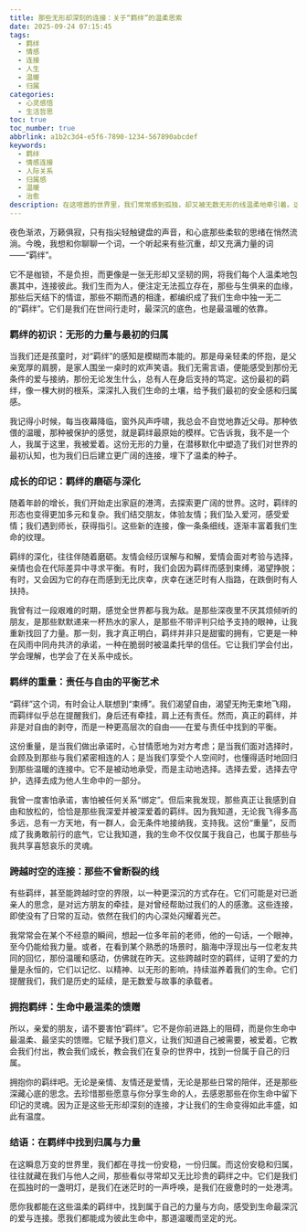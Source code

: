 ```yaml
---
title: 那些无形却深刻的连接：关于“羁绊”的温柔思索
date: 2025-09-24 07:15:45
tags:
  - 羁绊
  - 情感
  - 连接
  - 人生
  - 温暖
  - 归属
categories:
  - 心灵感悟
  - 生活哲思
toc: true
toc_number: true
abbrlink: a1b2c3d4-e5f6-7890-1234-567890abcdef
keywords:
  - 羁绊
  - 情感连接
  - 人际关系
  - 归属感
  - 温暖
  - 治愈
description: 在这喧嚣的世界里，我们常常感到孤独，却又被无数无形的线温柔地牵引着。这些线，我们称之为“羁绊”。它们不是束缚，而是生命中最深刻的连接，是我们在跌跌撞撞中前行时，身后那份最坚实的支撑。本文将带你一同探寻羁绊的真谛，感受它如何塑造我们，又如何成为我们生命中最温暖的馈赠。
---
```


夜色渐浓，万籁俱寂，只有指尖轻触键盘的声音，和心底那些柔软的思绪在悄然流淌。今晚，我想和你聊聊一个词，一个听起来有些沉重，却又充满力量的词——“羁绊”。

它不是枷锁，不是负担，而更像是一张无形却又坚韧的网，将我们每个人温柔地包裹其中，连接彼此。我们生而为人，便注定无法孤立存在，那些与生俱来的血缘，那些后天结下的情谊，那些不期而遇的相逢，都编织成了我们生命中独一无二的“羁绊”。它们是我们在世间行走时，最深沉的底色，也是最温暖的依靠。

### 羁绊的初识：无形的力量与最初的归属

当我们还是孩童时，对“羁绊”的感知是模糊而本能的。那是母亲轻柔的怀抱，是父亲宽厚的肩膀，是家人围坐一桌时的欢声笑语。我们无需言语，便能感受到那份无条件的爱与接纳，那份无论发生什么，总有人在身后支持的笃定。这份最初的羁绊，像一棵大树的根系，深深扎入我们生命的土壤，给予我们最初的安全感和归属感。

我记得小时候，每当夜幕降临，窗外风声呼啸，我总会不自觉地靠近父母。那种依偎的温暖，那种被保护的感觉，就是羁绊最原始的模样。它告诉我，我不是一个人，我属于这里，我被爱着。这份无形的力量，在潜移默化中塑造了我们对世界的最初认知，也为我们日后建立更广阔的连接，埋下了温柔的种子。

### 成长的印记：羁绊的磨砺与深化

随着年龄的增长，我们开始走出家庭的港湾，去探索更广阔的世界。这时，羁绊的形态也变得更加多元和复杂。我们结交朋友，体验友情；我们坠入爱河，感受爱情；我们遇到师长，获得指引。这些新的连接，像一条条细线，逐渐丰富着我们生命的纹理。

羁绊的深化，往往伴随着磨砺。友情会经历误解与和解，爱情会面对考验与选择，亲情也会在代际差异中寻求平衡。有时，我们会因为羁绊而感到束缚，渴望挣脱；有时，又会因为它的存在而感到无比庆幸，庆幸在迷茫时有人指路，在跌倒时有人扶持。

我曾有过一段艰难的时期，感觉全世界都与我为敌。是那些深夜里不厌其烦倾听的朋友，是那些默默递来一杯热水的家人，是那些不带评判只给予支持的眼神，让我重新找回了力量。那一刻，我才真正明白，羁绊并非只是甜蜜的拥有，它更是一种在风雨中同舟共济的承诺，一种在脆弱时被温柔托举的信任。它让我们学会付出，学会理解，也学会了在关系中成长。

### 羁绊的重量：责任与自由的平衡艺术

“羁绊”这个词，有时会让人联想到“束缚”。我们渴望自由，渴望无拘无束地飞翔，而羁绊似乎总在提醒我们，身后还有牵挂，肩上还有责任。然而，真正的羁绊，并非是对自由的剥夺，而是一种更高层次的自由——在爱与责任中找到的平衡。

这份重量，是当我们做出承诺时，心甘情愿地为对方考虑；是当我们面对选择时，会顾及到那些与我们紧密相连的人；是当我们享受个人空间时，也懂得适时地回归到那些温暖的连接中。它不是被动地承受，而是主动地选择。选择去爱，选择去守护，选择去成为他人生命中的一部分。

我曾一度害怕承诺，害怕被任何关系“绑定”。但后来我发现，那些真正让我感到自由和放松的，恰恰是那些我深爱并被深爱着的羁绊。因为我知道，无论我飞得多高多远，总有一方天地，有一群人，会无条件地接纳我，支持我。这份“重量”，反而成了我勇敢前行的底气，它让我知道，我的生命不仅仅属于我自己，也属于那些与我共享喜怒哀乐的灵魂。

### 跨越时空的连接：那些不曾断裂的线

有些羁绊，甚至能跨越时空的界限，以一种更深沉的方式存在。它们可能是对已逝亲人的思念，是对远方朋友的牵挂，是对曾经帮助过我们的人的感激。这些连接，即使没有了日常的互动，依然在我们的内心深处闪耀着光芒。

我常常会在某个不经意的瞬间，想起一位多年前的老师，他的一句话，一个眼神，至今仍能给我力量。或者，在看到某个熟悉的场景时，脑海中浮现出与一位老友共同的回忆，那份温暖和感动，仿佛就在昨天。这些跨越时空的羁绊，证明了爱的力量是永恒的，它们以记忆、以精神、以无形的影响，持续滋养着我们的生命。它们提醒我们，我们是历史的延续，是无数爱与故事的承载者。

### 拥抱羁绊：生命中最温柔的馈赠

所以，亲爱的朋友，请不要害怕“羁绊”。它不是你前进路上的阻碍，而是你生命中最温柔、最坚实的馈赠。它赋予我们意义，让我们知道自己被需要，被爱着。它教会我们付出，教会我们成长，教会我们在复杂的世界中，找到一份属于自己的归属。

拥抱你的羁绊吧。无论是亲情、友情还是爱情，无论是那些日常的陪伴，还是那些深藏心底的思念。去珍惜那些愿意与你分享生命的人，去感恩那些在你生命中留下印记的灵魂。因为正是这些无形却深刻的连接，才让我们的生命变得如此丰盛，如此有温度。

### 结语：在羁绊中找到归属与力量

在这瞬息万变的世界里，我们都在寻找一份安稳，一份归属。而这份安稳和归属，往往就藏在我们与他人之间，那些看似寻常却又无比珍贵的羁绊之中。它们是我们在孤独时的一盏明灯，是我们在迷茫时的一声呼唤，是我们在疲惫时的一处港湾。

愿你我都能在这些温柔的羁绊中，找到属于自己的力量与方向，感受到生命最深沉的爱与连接。愿我们都能成为彼此生命中，那道温暖而坚定的光。